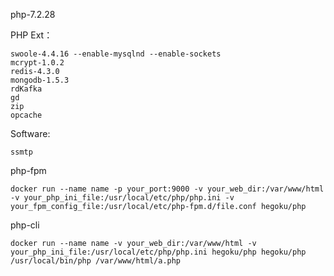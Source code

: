 php-7.2.28

PHP Ext：

```
swoole-4.4.16 --enable-mysqlnd --enable-sockets
mcrypt-1.0.2
redis-4.3.0
mongodb-1.5.3
rdKafka
gd
zip
opcache
```

Software:

```
ssmtp
```

php-fpm

```
docker run --name name -p your_port:9000 -v your_web_dir:/var/www/html -v your_php_ini_file:/usr/local/etc/php/php.ini -v your_fpm_config_file:/usr/local/etc/php-fpm.d/file.conf hegoku/php
```

php-cli

```
docker run --name name -v your_web_dir:/var/www/html -v your_php_ini_file:/usr/local/etc/php/php.ini hegoku/php hegoku/php /usr/local/bin/php /var/www/html/a.php
```
